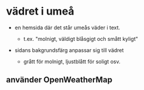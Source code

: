 vädret i umeå
=============

* en hemsida där det står umeås väder i text.
  - t.ex. "molnigt, väldigt blåsgigt och smått kyligt"

* sidans bakgrundsfärg anpassar sig till vädret
  - grått för molnigt, ljustblått för soligt osv.

använder OpenWeatherMap
-----------------------
